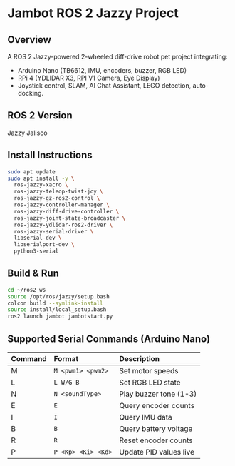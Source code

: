 # Jambot ROS 2 Jazzy Project

## Overview
A ROS 2 Jazzy-powered 2-wheeled diff-drive robot pet project integrating:
- Arduino Nano (TB6612, IMU, encoders, buzzer, RGB LED)
- RPi 4 (YDLIDAR X3, RPI V1 Camera, Eye Display)
- Joystick control, SLAM, AI Chat Assistant, LEGO detection, auto-docking.

## ROS 2 Version
Jazzy Jalisco

## Install Instructions
```bash
sudo apt update
sudo apt install -y \
  ros-jazzy-xacro \
  ros-jazzy-teleop-twist-joy \
  ros-jazzy-gz-ros2-control \
  ros-jazzy-controller-manager \
  ros-jazzy-diff-drive-controller \
  ros-jazzy-joint-state-broadcaster \
  ros-jazzy-ydlidar-ros2-driver \
  ros-jazzy-serial-driver \
  libserial-dev \
  libserialport-dev \
  python3-serial
```

## Build & Run
```bash
cd ~/ros2_ws
source /opt/ros/jazzy/setup.bash
colcon build --symlink-install
source install/local_setup.bash
ros2 launch jambot jambotstart.py
```

## Supported Serial Commands (Arduino Nano)
| Command | Format              | Description                    |
|:---------|:--------------------|:---------------------------------|
| M       | `M <pwm1> <pwm2>`    | Set motor speeds               |
| L       | `L W/G B`            | Set RGB LED state              |
| N       | `N <soundType>`      | Play buzzer tone (1-3)         |
| E       | `E`                  | Query encoder counts           |
| I       | `I`                  | Query IMU data                 |
| B       | `B`                  | Query battery voltage          |
| R       | `R`                  | Reset encoder counts           |
| P       | `P <Kp> <Ki> <Kd>`   | Update PID values live         |
